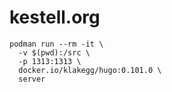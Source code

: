 # kestell.org

```
podman run --rm -it \
  -v $(pwd):/src \
  -p 1313:1313 \
  docker.io/klakegg/hugo:0.101.0 \
  server
```

